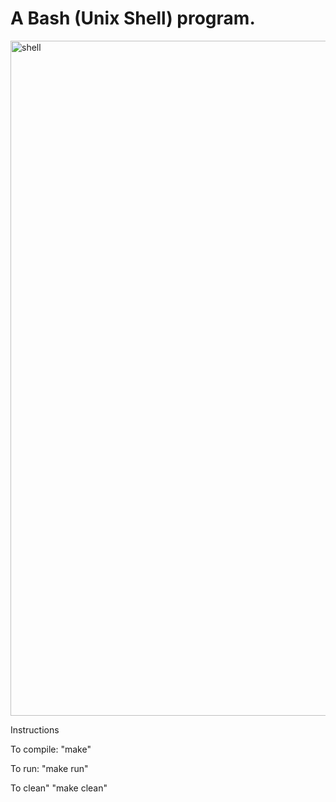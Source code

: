 # A Bash (Unix Shell) program.

<img width="1080" alt="shell" src="https://user-images.githubusercontent.com/40374828/147319219-f626c3a9-19ed-4e2e-aded-e43ab12e94eb.png">

Instructions

To compile:
   "make"

To run:
   "make run"

To clean"
   "make clean"
